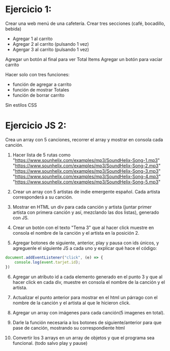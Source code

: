 # Ejercicio 1:
Crear una web menú de una cafetería. Crear tres secciones (café, bocadillo, bebida)
- Agregar 1 al carrito
- Agregar 2 al carrito (pulsando 1 vez)
- Agergar 3 al carrito (pulsando 1 vez)

Agregar un botón al final para ver Total Items
Agregar un botón para vaciar carrito

Hacer solo con tres funciones: 
- función de agregar a carrito
- función de mostrar Totales
- función de borrar carrito

Sin estilos CSS


# Ejercicio JS 2:
Crea un array con 5 canciones, recorrer el array y mostrar en consola cada canción.

1. Hacer lista de 5 rutas como "https://www.sounhelix.com/examples/mp3/SoundHelix-Song-1.mp3"
"https://www.sounhelix.com/examples/mp3/SoundHelix-Song-2.mp3"
"https://www.sounhelix.com/examples/mp3/SoundHelix-Song-3.mp3"
"https://www.sounhelix.com/examples/mp3/SoundHelix-Song-4.mp3"
"https://www.sounhelix.com/examples/mp3/SoundHelix-Song-5.mp3"

2. Crear un array con 5 artistas de indie emergente español. Cada artista corresponderá a su canción.

3. Mostrar en HTML un div para cada canción y artista (juntar primer artista con primera canción y así, mezclando las dos listas), generado con JS.

4. Crear un botón con el texto "Tema 3" que al hacer click muestre en consola el nombre de la canción y el artista en la posición 2.

5. Agregar botones de siguiente, anterior, play y pausa con ids únicos, y agreguenle el siguiente JS a cada uno y explicar qué hace el código:
```js
document.addEventListener("click", (e) => {
    console.log(event.tarjet.id);
})
```

6. Agregar un atributo id a cada elemento generado en el punto 3 y que al hacer click en cada div, muestre en consola el nombre de la canción y el artista.

7. Actualizar el punto anterior para mostrar en el html un párrago con el nombre de la canción y el artista al que le hicieron click.

8. Agregar un array con imágenes para cada canción(5 imagenes en total).

9. Darle la función necesaria a los botones de siguiente/anterior para que pase de canción, mostrando su correspondiente html

10. Convertir los 3 arrays en un array de objetos y que el programa sea funcional. (todo salvo play y pause)
